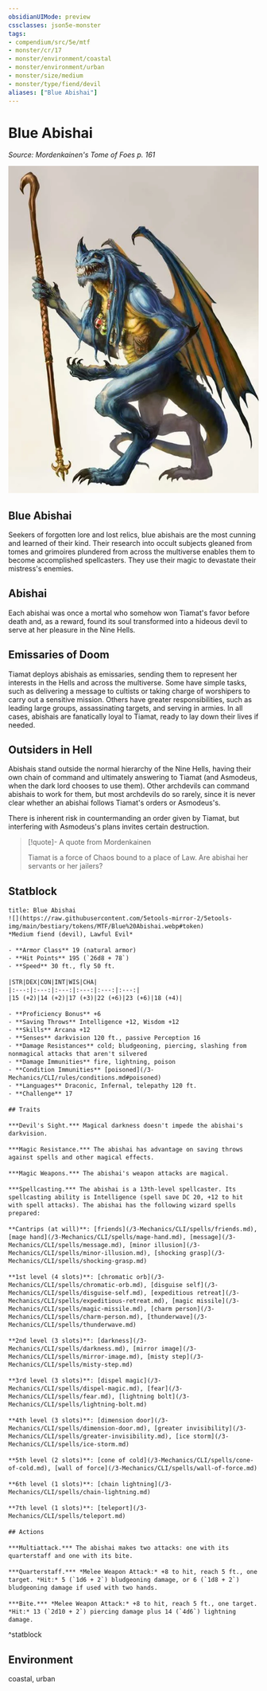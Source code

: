 ```yaml
---
obsidianUIMode: preview
cssclasses: json5e-monster
tags:
- compendium/src/5e/mtf
- monster/cr/17
- monster/environment/coastal
- monster/environment/urban
- monster/size/medium
- monster/type/fiend/devil
aliases: ["Blue Abishai"]
---
```

# Blue Abishai
*Source: Mordenkainen's Tome of Foes p. 161*  

![](https://raw.githubusercontent.com/5etools-mirror-2/5etools-img/main/bestiary/MTF/Blue%20Abishai.webp#right)  
## Blue Abishai

Seekers of forgotten lore and lost relics, blue abishais are the most cunning and learned of their kind. Their research into occult subjects gleaned from tomes and grimoires plundered from across the multiverse enables them to become accomplished spellcasters. They use their magic to devastate their mistress's enemies.

## Abishai

Each abishai was once a mortal who somehow won Tiamat's favor before death and, as a reward, found its soul transformed into a hideous devil to serve at her pleasure in the Nine Hells.

## Emissaries of Doom

Tiamat deploys abishais as emissaries, sending them to represent her interests in the Hells and across the multiverse. Some have simple tasks, such as delivering a message to cultists or taking charge of worshipers to carry out a sensitive mission. Others have greater responsibilities, such as leading large groups, assassinating targets, and serving in armies. In all cases, abishais are fanatically loyal to Tiamat, ready to lay down their lives if needed.

## Outsiders in Hell

Abishais stand outside the normal hierarchy of the Nine Hells, having their own chain of command and ultimately answering to Tiamat (and Asmodeus, when the dark lord chooses to use them). Other archdevils can command abishais to work for them, but most archdevils do so rarely, since it is never clear whether an abishai follows Tiamat's orders or Asmodeus's.

There is inherent risk in countermanding an order given by Tiamat, but interfering with Asmodeus's plans invites certain destruction.

> [!quote]- A quote from Mordenkainen  
> 
> Tiamat is a force of Chaos bound to a place of Law. Are abishai her servants or her jailers?



## Statblock

```ad-statblock
title: Blue Abishai
![](https://raw.githubusercontent.com/5etools-mirror-2/5etools-img/main/bestiary/tokens/MTF/Blue%20Abishai.webp#token)
*Medium fiend (devil), Lawful Evil*

- **Armor Class** 19 (natural armor)
- **Hit Points** 195 (`26d8 + 78`) 
- **Speed** 30 ft., fly 50 ft.

|STR|DEX|CON|INT|WIS|CHA|
|:---:|:---:|:---:|:---:|:---:|:---:|
|15 (+2)|14 (+2)|17 (+3)|22 (+6)|23 (+6)|18 (+4)|

- **Proficiency Bonus** +6
- **Saving Throws** Intelligence +12, Wisdom +12
- **Skills** Arcana +12
- **Senses** darkvision 120 ft., passive Perception 16
- **Damage Resistances** cold; bludgeoning, piercing, slashing from nonmagical attacks that aren't silvered
- **Damage Immunities** fire, lightning, poison
- **Condition Immunities** [poisoned](/3-Mechanics/CLI/rules/conditions.md#poisoned)
- **Languages** Draconic, Infernal, telepathy 120 ft.
- **Challenge** 17

## Traits

***Devil's Sight.*** Magical darkness doesn't impede the abishai's darkvision.

***Magic Resistance.*** The abishai has advantage on saving throws against spells and other magical effects.

***Magic Weapons.*** The abishai's weapon attacks are magical.

***Spellcasting.*** The abishai is a 13th-level spellcaster. Its spellcasting ability is Intelligence (spell save DC 20, +12 to hit with spell attacks). The abishai has the following wizard spells prepared:

**Cantrips (at will)**: [friends](/3-Mechanics/CLI/spells/friends.md), [mage hand](/3-Mechanics/CLI/spells/mage-hand.md), [message](/3-Mechanics/CLI/spells/message.md), [minor illusion](/3-Mechanics/CLI/spells/minor-illusion.md), [shocking grasp](/3-Mechanics/CLI/spells/shocking-grasp.md)

**1st level (4 slots)**: [chromatic orb](/3-Mechanics/CLI/spells/chromatic-orb.md), [disguise self](/3-Mechanics/CLI/spells/disguise-self.md), [expeditious retreat](/3-Mechanics/CLI/spells/expeditious-retreat.md), [magic missile](/3-Mechanics/CLI/spells/magic-missile.md), [charm person](/3-Mechanics/CLI/spells/charm-person.md), [thunderwave](/3-Mechanics/CLI/spells/thunderwave.md)

**2nd level (3 slots)**: [darkness](/3-Mechanics/CLI/spells/darkness.md), [mirror image](/3-Mechanics/CLI/spells/mirror-image.md), [misty step](/3-Mechanics/CLI/spells/misty-step.md)

**3rd level (3 slots)**: [dispel magic](/3-Mechanics/CLI/spells/dispel-magic.md), [fear](/3-Mechanics/CLI/spells/fear.md), [lightning bolt](/3-Mechanics/CLI/spells/lightning-bolt.md)

**4th level (3 slots)**: [dimension door](/3-Mechanics/CLI/spells/dimension-door.md), [greater invisibility](/3-Mechanics/CLI/spells/greater-invisibility.md), [ice storm](/3-Mechanics/CLI/spells/ice-storm.md)

**5th level (2 slots)**: [cone of cold](/3-Mechanics/CLI/spells/cone-of-cold.md), [wall of force](/3-Mechanics/CLI/spells/wall-of-force.md)

**6th level (1 slots)**: [chain lightning](/3-Mechanics/CLI/spells/chain-lightning.md)

**7th level (1 slots)**: [teleport](/3-Mechanics/CLI/spells/teleport.md)

## Actions

***Multiattack.*** The abishai makes two attacks: one with its quarterstaff and one with its bite.

***Quarterstaff.*** *Melee Weapon Attack:* +8 to hit, reach 5 ft., one target. *Hit:* 5 (`1d6 + 2`) bludgeoning damage, or 6 (`1d8 + 2`) bludgeoning damage if used with two hands.

***Bite.*** *Melee Weapon Attack:* +8 to hit, reach 5 ft., one target. *Hit:* 13 (`2d10 + 2`) piercing damage plus 14 (`4d6`) lightning damage.
```
^statblock

## Environment

coastal, urban